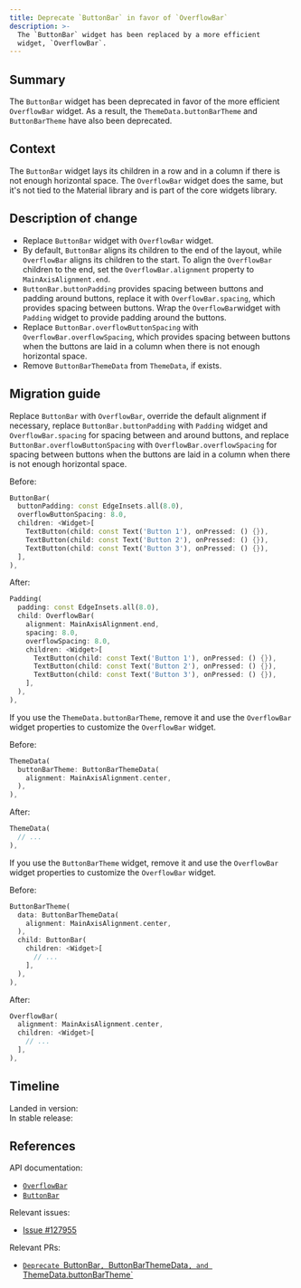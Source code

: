 ```yaml
---
title: Deprecate `ButtonBar` in favor of `OverflowBar`
description: >-
  The `ButtonBar` widget has been replaced by a more efficient
  widget, `OverflowBar`.
---
```


## Summary

The `ButtonBar` widget has been deprecated in favor of the more efficient
`OverflowBar` widget. As a result, the `ThemeData.buttonBarTheme` and
`ButtonBarTheme` have also been deprecated.

## Context

The `ButtonBar` widget lays its children in a row and in a column if there is
not enough horizontal space. The `OverflowBar` widget does the same, but it's
not tied to the Material library and is part of the core widgets library.

## Description of change

- Replace `ButtonBar` widget with `OverflowBar` widget.
- By default, `ButtonBar` aligns its children to the end of the layout, while
  `OverflowBar` aligns its children to the start. To align the `OverflowBar`
  children to the end, set the `OverflowBar.alignment` property to
  `MainAxisAlignment.end`.
- `ButtonBar.buttonPadding` provides spacing between buttons and padding around
  buttons, replace it with `OverflowBar.spacing`, which provides spacing
  between buttons. Wrap the `OverflowBar`widget with `Padding` widget to
  provide padding around the buttons.
- Replace `ButtonBar.overflowButtonSpacing` with `OverflowBar.overflowSpacing`,
  which provides spacing between buttons when the buttons are laid in a column
  when there is not enough horizontal space.
- Remove `ButtonBarThemeData` from `ThemeData`, if exists.

## Migration guide

Replace `ButtonBar` with `OverflowBar`, override the default alignment if
necessary, replace `ButtonBar.buttonPadding` with `Padding` widget and
`OverflowBar.spacing` for spacing between and around buttons, and replace
`ButtonBar.overflowButtonSpacing` with `OverflowBar.overflowSpacing` for
spacing between buttons when the buttons are laid in a column when there is not
enough horizontal space.

Before:

```dart
ButtonBar(
  buttonPadding: const EdgeInsets.all(8.0),
  overflowButtonSpacing: 8.0,
  children: <Widget>[
    TextButton(child: const Text('Button 1'), onPressed: () {}),
    TextButton(child: const Text('Button 2'), onPressed: () {}),
    TextButton(child: const Text('Button 3'), onPressed: () {}),
  ],
),
```

After:

```dart
Padding(
  padding: const EdgeInsets.all(8.0),
  child: OverflowBar(
    alignment: MainAxisAlignment.end,
    spacing: 8.0,
    overflowSpacing: 8.0,
    children: <Widget>[
      TextButton(child: const Text('Button 1'), onPressed: () {}),
      TextButton(child: const Text('Button 2'), onPressed: () {}),
      TextButton(child: const Text('Button 3'), onPressed: () {}),
    ],
  ),
),
```

If you use the `ThemeData.buttonBarTheme`, remove it and use the `OverflowBar`
widget properties to customize the `OverflowBar` widget.

Before:

```dart
ThemeData(
  buttonBarTheme: ButtonBarThemeData(
    alignment: MainAxisAlignment.center,
  ),
),
```

After:

```dart
ThemeData(
  // ...
),
```

If you use the `ButtonBarTheme` widget, remove it and use the `OverflowBar`
widget properties to customize the `OverflowBar` widget.

Before:

```dart
ButtonBarTheme(
  data: ButtonBarThemeData(
    alignment: MainAxisAlignment.center,
  ),
  child: ButtonBar(
    children: <Widget>[
      // ...
    ],
  ),
),
```

After:

```dart
OverflowBar(
  alignment: MainAxisAlignment.center,
  children: <Widget>[
    // ...
  ],
),
```

## Timeline

Landed in version: <br>
In stable release:

## References

API documentation:

- [`OverflowBar`][]
- [`ButtonBar`][]

Relevant issues:

- [Issue #127955][]

Relevant PRs:

- [`Deprecate `ButtonBar`, `ButtonBarThemeData`, and `ThemeData.buttonBarTheme`][]

[`OverflowBar`]: {{site.api}}/flutter/widgets/OverflowBar-class.html
[`ButtonBar`]: {{site.api}}/flutter/material/ButtonBar-class.html
[Issue #127955]: {{site.repo.flutter}}/issues/127955
[`Deprecate `ButtonBar`, `ButtonBarThemeData`, and `ThemeData.buttonBarTheme`]: {{site.repo.flutter}}/pull/10325
